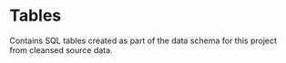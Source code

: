 # Tables

Contains SQL tables created as part of the data schema for this project from cleansed source data.
